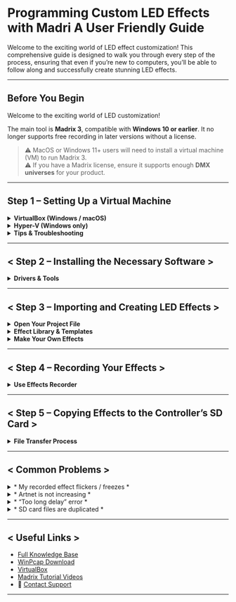 # Programming Custom LED Effects with Madri A User Friendly Guide
Welcome to the exciting world of LED effect customization! This comprehensive guide is designed to walk you through every step of the process, ensuring that even if you’re new to computers, you’ll be able to follow along and successfully create stunning LED effects.

---

##  Before You Begin 

Welcome to the exciting world of LED customization!

The main tool is **Madrix 3**, compatible with **Windows 10 or earlier**. It no longer supports free recording in later versions without a license.

> ⚠️ MacOS or Windows 11+ users will need to install a virtual machine (VM) to run Madrix 3.  
> ⚠️ If you have a Madrix license, ensure it supports enough **DMX universes** for your product.

---

##  Step 1 – Setting Up a Virtual Machine 

<details>
<summary><strong>VirtualBox (Windows / macOS)</strong></summary>

* Download and install [VirtualBox](https://www.virtualbox.org/wiki/Downloads)  
* Recommended specs:
  * 8GB RAM
  * 32GB free disk space (preferably SSD)

* Steps:
  1. Download our prebuilt Windows 10 `.ova` image
  2. Open VirtualBox → Import Appliance
  3. Load `.ova` file and finish import
  4. Launch the VM

<!-- IMAGE PLACEHOLDER: VirtualBox import screen -->

> ⏳ First boot may be slow due to system updates (especially on HDDs).

</details>

<details>
<summary><strong>Hyper-V (Windows only)</strong></summary>

* Open **Turn Windows Features On or Off**  
* Enable **Hyper-V**, click OK, restart PC

* If Hyper-V is missing (common on Windows Home), run `hyperv.bat` as Administrator.

* Steps:
  1. Download `.vmcz` file
  2. Double-click → Import Virtual Machine
  3. Launch the VM

<!-- IMAGE PLACEHOLDER: Hyper-V import screen -->

> 🗝️ Default VM password: `etereshop`  
> 🎥 [Video Tutorial](https://www.youtube.com/watch?v=iJGeNG-NsPo)

</details>

<details>
<summary><strong>Tips & Troubleshooting</strong></summary>

* Configure RAM & CPU via: `VM → Settings → Memory / Processor`  
* To share drives:  
  - Connect → Show Options → Local Resources → Drives  
  - Choose USB or system drives

* Common issues:
  - Reduce VM RAM if total system memory is ≤ 8GB
  - Avoid running heavy apps in background while VM is active

<!-- IMAGE PLACEHOLDER: Hyper-V settings screen -->

</details>

---

## < Step 2 – Installing the Necessary Software >

<details>
<summary><strong>Drivers & Tools</strong></summary>

* Skip this if you used our preinstalled VM  
* Otherwise, install:

1. **Microsoft Visual C++ 2013 (x64 or x86)**  
2. **WinPcap**  
   - ⚠️ Must uninstall any **Npcap** version first  
3. **Madrix 3**  
   - Request from [sales@etereshop.com](mailto:sales@etereshop.com)  
4. **Effects Recorder**  
   - Just unzip and run

<!-- IMAGE PLACEHOLDER: msinfo32 system check -->

🎥 [Video Tutorial](https://www.youtube.com/watch?v=dO-x0v_YKjU)

</details>

---

## < Step 3 – Importing and Creating LED Effects >

<details>
<summary><strong>Open Your Project File</strong></summary>

* After your order, you receive an `.msz` Madrix file  
* Open via:
  - Double-click `.msz`  
  - OR Madrix → File → Open Setup

📧 Missing your file? Contact [sales@etereshop.com](mailto:sales@etereshop.com)

<!-- IMAGE PLACEHOLDER: Madrix project screen -->

</details>

<details>
<summary><strong>Effect Library & Templates</strong></summary>

* [Download the Library](https://drive.google.com/open?id=1n6zfrZB7e-kuGIrPIW2Oox5tQg4fkwhc)  
* [Watch tutorial](https://www.youtube.com/watch?v=fwkRx998_QM)  

</details>

<details>
<summary><strong>Make Your Own Effects</strong></summary>

* Create visuals using Madrix  
* Add **text** to effects → [Video](https://www.youtube.com/watch?v=D7ihn3LcXHc)  
* Experiment with **3D effects** → [Video](https://www.youtube.com/watch?v=fwkRx998_QM)

> ⚠️ Always close Madrix fully before loading a new project to avoid bugs.

</details>

---

## < Step 4 – Recording Your Effects >

<details>
<summary><strong>Use Effects Recorder</strong></summary>

1. Run `VS_PcapSniffer.exe`  
2. Select correct network adapter  
3. Click **Start Recording**  
4. If Artnet = 0, stop and try a different device

🎥 [Recording Tutorial](https://www.youtube.com/watch?v=ZZECUX7TrQk)

<!-- IMAGE PLACEHOLDER: Recorder UI and Artnet rising -->

> ⚠️ Trial version records only ~1 minute (due to blackout protection)

</details>

---

## < Step 5 – Copying Effects to the Controller’s SD Card >

<details>
<summary><strong>File Transfer Process</strong></summary>

* Power off product and remove SD card  
* Copy `.txt` effects to SD  
  - Format: `S1.txt`, `S5_logo.txt`, etc.  
  - Keep `config.txt` present  
* Reinsert card → Power on

📁 Folder can also contain backups or notes (ignored by controller)

<!-- IMAGE PLACEHOLDER: SD card structure -->

</details>

---

## < Common Problems >

<details>
<summary>* My recorded effect flickers / freezes *</summary>

✅ Reinstall **correct version** of WinPcap  
🔁 See [Step 2](#step-2--installing-the-necessary-software)

</details>

<details>
<summary>* Artnet is not increasing *</summary>

🛠️ Go to `Madrix → Preferences → Device Manager → ArtNet`  
☑️ Enable ArtNet output

</details>

<details>
<summary>* “Too long delay” error *</summary>

📶 Happens with **Wi-Fi** connections  
🔌 Use a **wired** Ethernet cable instead

</details>

<details>
<summary>* SD card files are duplicated *</summary>

⚠️ Always power down device **before** removing the SD card to avoid corruption.

</details>

---

## < Useful Links >

* [Full Knowledge Base](https://etereshop.zohodesk.com/portal/en/kb/articles/programming-of-led-effects-via-madrix)  
* [WinPcap Download](https://www.winpcap.org/install/default.htm)  
* [VirtualBox](https://www.virtualbox.org/wiki/Downloads)  
* [Madrix Tutorial Videos](https://www.youtube.com/@etereshop)  
* 📩 [Contact Support](mailto:sales@etereshop.com)

---
